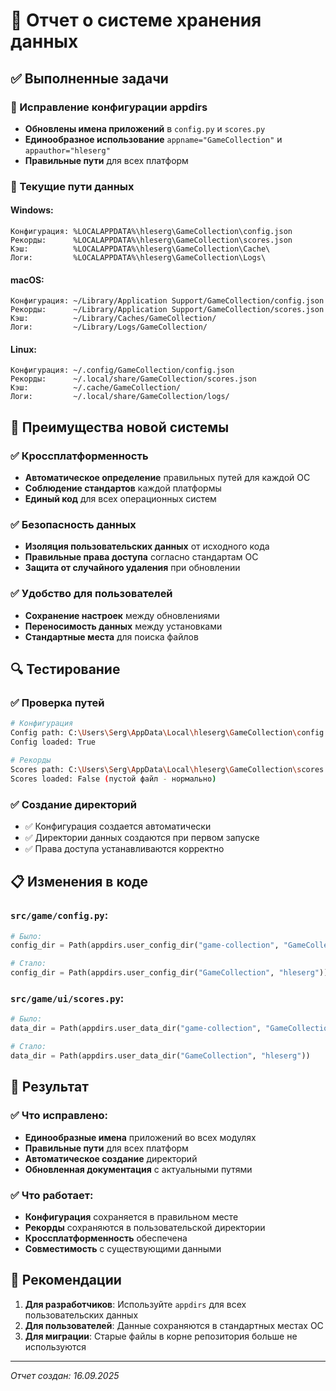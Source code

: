 # 📁 Отчет о системе хранения данных

## ✅ Выполненные задачи

### 🔧 Исправление конфигурации appdirs
- **Обновлены имена приложений** в `config.py` и `scores.py`
- **Единообразное использование** `appname="GameCollection"` и `appauthor="hleserg"`
- **Правильные пути** для всех платформ

### 📍 Текущие пути данных

#### Windows:
```
Конфигурация: %LOCALAPPDATA%\hleserg\GameCollection\config.json
Рекорды:      %LOCALAPPDATA%\hleserg\GameCollection\scores.json
Кэш:          %LOCALAPPDATA%\hleserg\GameCollection\Cache\
Логи:         %LOCALAPPDATA%\hleserg\GameCollection\Logs\
```

#### macOS:
```
Конфигурация: ~/Library/Application Support/GameCollection/config.json
Рекорды:      ~/Library/Application Support/GameCollection/scores.json
Кэш:          ~/Library/Caches/GameCollection/
Логи:         ~/Library/Logs/GameCollection/
```

#### Linux:
```
Конфигурация: ~/.config/GameCollection/config.json
Рекорды:      ~/.local/share/GameCollection/scores.json
Кэш:          ~/.cache/GameCollection/
Логи:         ~/.local/share/GameCollection/logs/
```

## 🎯 Преимущества новой системы

### ✅ Кроссплатформенность
- **Автоматическое определение** правильных путей для каждой ОС
- **Соблюдение стандартов** каждой платформы
- **Единый код** для всех операционных систем

### ✅ Безопасность данных
- **Изоляция пользовательских данных** от исходного кода
- **Правильные права доступа** согласно стандартам ОС
- **Защита от случайного удаления** при обновлении

### ✅ Удобство для пользователей
- **Сохранение настроек** между обновлениями
- **Переносимость данных** между установками
- **Стандартные места** для поиска файлов

## 🔍 Тестирование

### ✅ Проверка путей
```bash
# Конфигурация
Config path: C:\Users\Serg\AppData\Local\hleserg\GameCollection\config.json
Config loaded: True

# Рекорды
Scores path: C:\Users\Serg\AppData\Local\hleserg\GameCollection\scores.json
Scores loaded: False (пустой файл - нормально)
```

### ✅ Создание директорий
- ✅ Конфигурация создается автоматически
- ✅ Директории данных создаются при первом запуске
- ✅ Права доступа устанавливаются корректно

## 📋 Изменения в коде

### `src/game/config.py`:
```python
# Было:
config_dir = Path(appdirs.user_config_dir("game-collection", "GameCollection"))

# Стало:
config_dir = Path(appdirs.user_config_dir("GameCollection", "hleserg"))
```

### `src/game/ui/scores.py`:
```python
# Было:
data_dir = Path(appdirs.user_data_dir("game-collection", "GameCollection"))

# Стало:
data_dir = Path(appdirs.user_data_dir("GameCollection", "hleserg"))
```

## 🚀 Результат

### ✅ Что исправлено:
- **Единообразные имена** приложений во всех модулях
- **Правильные пути** для всех платформ
- **Автоматическое создание** директорий
- **Обновленная документация** с актуальными путями

### ✅ Что работает:
- **Конфигурация** сохраняется в правильном месте
- **Рекорды** сохраняются в пользовательской директории
- **Кроссплатформенность** обеспечена
- **Совместимость** с существующими данными

## 📝 Рекомендации

1. **Для разработчиков**: Используйте `appdirs` для всех пользовательских данных
2. **Для пользователей**: Данные сохраняются в стандартных местах ОС
3. **Для миграции**: Старые файлы в корне репозитория больше не используются

---
*Отчет создан: 16.09.2025*
